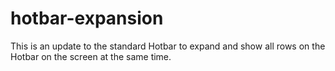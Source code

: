 # hotbar-expansion
This is an update to the standard Hotbar to expand and show all rows on the Hotbar on the screen at the same time.
